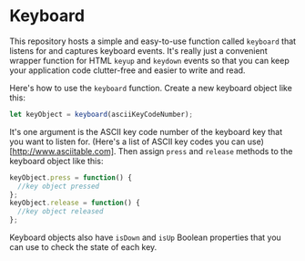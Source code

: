 Keyboard
========

This repository hosts a simple and easy-to-use function called
`keyboard` that listens for and captures keyboard events. It's really
just a convenient wrapper function for HTML `keyup` and `keydown` events so that you can keep your application code clutter-free and easier to write and read.

Here's how to use the `keyboard` function. Create a new keyboard object like this:
```js
let keyObject = keyboard(asciiKeyCodeNumber);
```
It's one argument is the ASCII key code number of the keyboard key
that you want to listen for. (Here's a list of ASCII key codes you can
use)[http://www.asciitable.com].
Then assign `press` and `release` methods to the keyboard object like this:
```js
keyObject.press = function() {
  //key object pressed
};
keyObject.release = function() {
  //key object released
};
```
Keyboard objects also have `isDown` and `isUp` Boolean properties that you can use to check the state of each key. 
